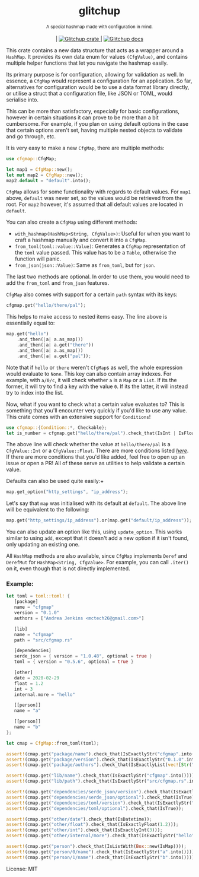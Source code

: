 <h1 align="center">glitchup</h1>

<div align="center">
<sub>
A special hashmap made with configuration in mind.
</sub>
</div>

<br/>

<div align="center">
  |
  <a href="https://crates.io/crates/cfgmap">
    <img src="https://img.shields.io/crates/v/cfgmap.svg" alt="Glitchup crate">
  </a> 
  |
   <a href="https://docs.rs/crate/cfgmap">
    <img src="https://docs.rs/cfgmap/badge.svg" alt="Glitchup docs">
  </a>
</div>

This crate contains a new data structure that acts as a wrapper around a `HashMap`.
It provides its own data enum for values `(CfgValue)`, and contains multiple helper functions
that let you navigate the hashmap easily.

Its primary purpose is for configuration, allowing for validation as well. In essence, a `CfgMap`
would represent a configuration for an application. So far, alternatives for configuration would be
to use a data format library directly, or utilise a struct that a
configuration file, like JSON or TOML, would serialise into.

This can be more than satisfactory, especially for basic configurations, however in certain situations
it can prove to be more than a bit cumbersome. For example, if you plan on using default options in the case
that certain options aren't set, having multiple nested objects to validate and go through, etc.

It is very easy to make a new `CfgMap`, there are multiple methods:

```rust
use cfgmap::CfgMap;

let map1 = CfgMap::new();
let mut map2 = CfgMap::new();
map2.default = "default".into();
```

`CfgMap` allows for some functionality with regards to default values. For `map1` above, `default` was never set, so
the values would be retrieved from the root. For `map2` however, it's assumed that all default values are located in
`default`.

You can also create a `CfgMap` using different methods:

- `with_hashmap(HashMap<String, CfgValue>)`: Useful for when you want to craft a hashmap manually and convert it into
    a `CfgMap`.
- `from_toml(toml::value::Value)`: Generates a `CfgMap` representation of the `toml` value passed. This value has to be
    a `Table`, otherwise the function will panic.
- `from_json(json::Value)`: Same as `from_toml`, but for `json`.

The last two methods are optional. In order to use them, you would need to add the `from_toml` and `from_json` features.

`CfgMap` also comes with support for a certain `path` syntax with its keys:

```rust
cfgmap.get("hello/there/pal");
```

This helps to make access to nested items easy. The line above is essentially equal to:

```rust
map.get("hello")
    .and_then(|a| a.as_map())
    .and_then(|a| a.get("there"))
    .and_then(|a| a.as_map())
    .and_then(|a| a.get("pal"));
```

Note that if `hello` or `there` weren't `CfgMap`s as well, the whole expression would evaluate to `None`.
This key can also contain array indexes. For example, with `a/0/c`, it will check whether `a` is a `Map` or
a `List`. If its the former, it will try to find a key with the value `0`. If its the latter, it will instead
try to index into the list.

Now, what if you want to check what a certain value evaluates to? This is something that you'll encounter
very quickly if you'd like to use any value. This crate comes with an extensive support for `Conditions`!

```rust
use cfgmap::{Condition::*, Checkable};
let is_number = cfgmap.get("hello/there/pal").check_that(IsInt | IsFloat);
```

The above line will check whether the value at `hello/there/pal` is a `CfgValue::Int` or a `CfgValue::Float`.
There are more conditions listed [*here*](./enum.Condition.html). If there are more conditions that you'd like added,
feel free to open up an issue or open a PR! All of these serve as utilities to help validate a certain value.

Defaults can also be used quite easily:+

```rust
map.get_option("http_settings", "ip_address");
```

Let's say that `map` was initialised with its default at `default`. The above line will be equivalent to the following:

```rust
map.get("http_settings/ip_address").or(map.get("default/ip_address"));
```

You can also update an option like this, using `update_option`. This works similar to using `add`, except that it doesn't
add a new option if it isn't found, only updating an existing one.

All `HashMap` methods are also available, since `CfgMap` implements `Deref` and `DerefMut` for `HashMap<String, CfgValue>`.
For example, you can call `.iter()` on it, even though that is not directly implemented.

### Example:
```rust
let toml = toml::toml! {
   [package]
   name = "cfgmap"
   version = "0.1.0"
   authors = ["Andrea Jenkins <mctech26@gmail.com>"]

   [lib]
   name = "cfgmap"
   path = "src/cfgmap.rs"

   [dependencies]
   serde_json = { version = "1.0.48", optional = true }
   toml = { version = "0.5.6", optional = true }

   [other]
   date = 2020-02-29
   float = 1.2
   int = 3
   internal.more = "hello"

   [[person]]
   name = "a"

   [[person]]
   name = "b"
};

let cmap = CfgMap::from_toml(toml);

assert!(cmap.get("package/name").check_that(IsExactlyStr("cfgmap".into())));
assert!(cmap.get("package/version").check_that(IsExactlyStr("0.1.0".into())));
assert!(cmap.get("package/authors").check_that(IsExactlyList(vec![Str("Andrea Jenkins <mctech26@gmail.com>".into())])));

assert!(cmap.get("lib/name").check_that(IsExactlyStr("cfgmap".into())));
assert!(cmap.get("lib/path").check_that(IsExactlyStr("src/cfgmap.rs".into())));

assert!(cmap.get("dependencies/serde_json/version").check_that(IsExactlyStr("1.0.48".into())));
assert!(cmap.get("dependencies/serde_json/optional").check_that(IsTrue));
assert!(cmap.get("dependencies/toml/version").check_that(IsExactlyStr("0.5.6".into())));
assert!(cmap.get("dependencies/toml/optional").check_that(IsTrue));

assert!(cmap.get("other/date").check_that(IsDatetime));
assert!(cmap.get("other/float").check_that(IsExactlyFloat(1.2)));
assert!(cmap.get("other/int").check_that(IsExactlyInt(3)));
assert!(cmap.get("other/internal/more").check_that(IsExactlyStr("hello".into())));

assert!(cmap.get("person").check_that(IsListWith(Box::new(IsMap))));
assert!(cmap.get("person/0/name").check_that(IsExactlyStr("a".into())));
assert!(cmap.get("person/1/name").check_that(IsExactlyStr("b".into())));
```

License: MIT
